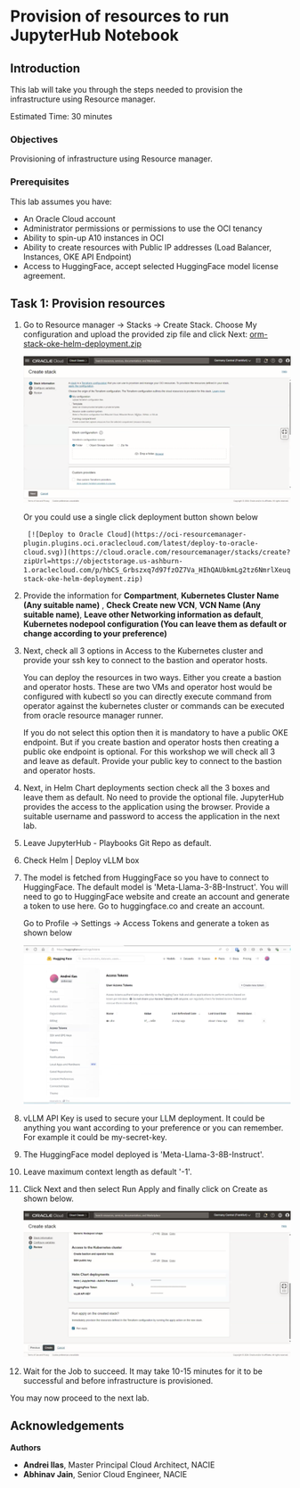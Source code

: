 # Provision of resources to run JupyterHub Notebook

## Introduction

This lab will take you through the steps needed to provision the infrastructure using Resource manager.

Estimated Time: 30 minutes

### Objectives

Provisioning of infrastructure using Resource manager.

### Prerequisites

This lab assumes you have:

* An Oracle Cloud account
* Administrator permissions or permissions to use the OCI tenancy
* Ability to spin-up A10 instances in OCI
* Ability to create resources with Public IP addresses (Load Balancer, Instances, OKE API Endpoint)
* Access to HuggingFace, accept selected HuggingFace model license agreement.

## Task 1: Provision resources

1. Go to Resource manager -> Stacks -> Create Stack. Choose My configuration and upload the provided zip file and click Next: [orm-stack-oke-helm-deployment.zip](https://objectstorage.us-ashburn-1.oraclecloud.com/p/hbCS_Grbszxq7d97fzOZ7Va_HIhQAUbkmLg2tz6NmrlXeuqA3TfeNt3ggBybP9dY/n/c4u02/b/hosted_workshops/o/orm-stack-oke-helm-deployment.zip)

    ![Resource Manager](images/resource_manager.png)

    Or you could use a single click deployment button shown below

        [![Deploy to Oracle Cloud](https://oci-resourcemanager-plugin.plugins.oci.oraclecloud.com/latest/deploy-to-oracle-cloud.svg)](https://cloud.oracle.com/resourcemanager/stacks/create?zipUrl=https://objectstorage.us-ashburn-1.oraclecloud.com/p/hbCS_Grbszxq7d97fzOZ7Va_HIhQAUbkmLg2tz6NmrlXeuqA3TfeNt3ggBybP9dY/n/c4u02/b/hosted_workshops/o/orm-stack-oke-helm-deployment.zip)

2. Provide the information for **Compartment**, **Kubernetes Cluster Name (Any suitable name)** , **Check Create new VCN**, **VCN Name (Any suitable name)**, **Leave other Networking information as default**, **Kubernetes nodepool configuration (You can leave them as default or change according to your preference)**

3. Next, check all 3 options in Access to the Kubernetes cluster and provide your ssh key to connect to the bastion and operator hosts.

    You can deploy the resources in two ways. Either you create a bastion and operator hosts. These are two VMs and operator host would be configured with kubectl so you can directly execute command from operator against the kubernetes cluster or commands can be executed from oracle resource manager runner.

    If you do not select this option then it is mandatory to have a public OKE endpoint. But if you create bastion and operator hosts then creating a public oke endpoint is optional. For this workshop we will check all 3 and leave as default. Provide your public key to connect to the bastion and operator hosts.

4. Next, in Helm Chart deployments section check all the 3 boxes and leave them as default. No need to provide the optional file. JupyterHub provides the access to the application using the browser. Provide a suitable username and password to access the application in the next lab.

5. Leave JupyterHub - Playbooks Git Repo as default.

6. Check Helm | Deploy vLLM box

7. The model is fetched from HuggingFace so you have to connect to HuggingFace. The default model is 'Meta-Llama-3-8B-Instruct'. You will need to go to HuggingFace website and create an account and generate a token to use here. Go to huggingface.co and create an account.

    Go to Profile -> Settings -> Access Tokens and generate a token as shown below

    ![Token](images/token.png)

8. vLLM API Key is used to secure your LLM deployment. It could be anything you want according to your preference or you can remember. For example it could be my-secret-key.

9. The HuggingFace model deployed is 'Meta-Llama-3-8B-Instruct'.

10. Leave maximum context length as default '-1'.

11. Click Next and then select Run Apply and finally click on Create as shown below.

    ![Apply Stack](images/apply_stack.png)

12. Wait for the Job to succeed. It may take 10-15 minutes for it to be successful and before infrastructure is provisioned.

You may now proceed to the next lab.

## Acknowledgements

**Authors**

* **Andrei Ilas**, Master Principal Cloud Architect, NACIE
* **Abhinav Jain**, Senior Cloud Engineer, NACIE